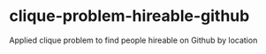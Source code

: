 # clique-problem-hireable-github
Applied clique problem to find people hireable on Github by location

